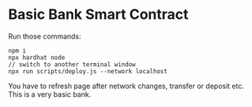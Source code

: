 # Basic Bank Smart Contract

Run those commands:

```
npm i
npx hardhat node
// switch to another terminal window
npx run scripts/deploy.js --network localhost
```

You have to refresh page after network changes, transfer or deposit etc. This is a very basic bank.